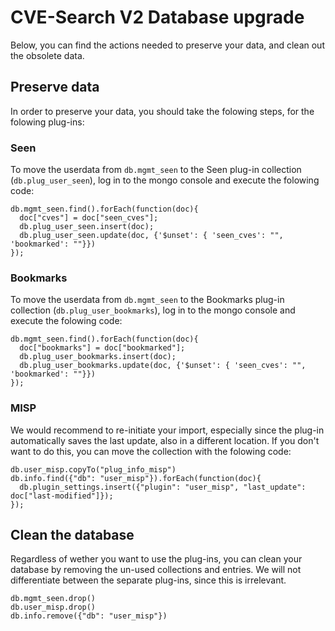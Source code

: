 #   CVE-Search V2 Database upgrade
Below, you can find the actions needed to preserve your data, and clean out the obsolete data.

##  Preserve data
In order to preserve your data, you should take the folowing steps, for the folowing plug-ins:

### Seen
To move the userdata from `db.mgmt_seen` to the Seen plug-in collection (`db.plug_user_seen`), log in to the mongo console and execute the folowing code:

```
db.mgmt_seen.find().forEach(function(doc){
  doc["cves"] = doc["seen_cves"];
  db.plug_user_seen.insert(doc);
  db.plug_user_seen.update(doc, {'$unset': { 'seen_cves': "", 'bookmarked': ""}})
});
```

### Bookmarks
To move the userdata from `db.mgmt_seen` to the Bookmarks plug-in collection (`db.plug_user_bookmarks`), log in to the mongo console and execute the folowing code:

```
db.mgmt_seen.find().forEach(function(doc){
  doc["bookmarks"] = doc["bookmarked"];
  db.plug_user_bookmarks.insert(doc);
  db.plug_user_bookmarks.update(doc, {'$unset': { 'seen_cves': "", 'bookmarked': ""}})
});
```

### MISP
We would recommend to re-initiate your import, especially since the plug-in automatically saves the last update, also in a different location. If you don't want to do this, you can move the collection with the folowing code:

```
db.user_misp.copyTo("plug_info_misp")
db.info.find({"db": "user_misp"}).forEach(function(doc){
  db.plugin_settings.insert({"plugin": "user_misp", "last_update": doc["last-modified"]});
});
```

##  Clean the database
Regardless of wether you want to use the plug-ins, you can clean your database by removing the un-used collections and entries.
We will not differentiate between the separate plug-ins, since this is irrelevant.

```
db.mgmt_seen.drop()
db.user_misp.drop()
db.info.remove({"db": "user_misp"})

```